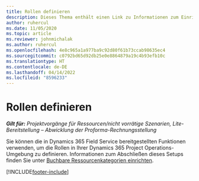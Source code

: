 ```yaml
---
title: Rollen definieren
description: Dieses Thema enthält einen Link zu Informationen zum Einrichten buchbarer Ressourcenkategorien.
author: ruhercul
ms.date: 11/05/2020
ms.topic: article
ms.reviewer: johnmichalak
ms.author: ruhercul
ms.openlocfilehash: 4e8c965a1a977ba9c92d80f61b73ccab98635ec4
ms.sourcegitcommit: c0792bd65d92db25e0e8864879a19c4b93efb10c
ms.translationtype: HT
ms.contentlocale: de-DE
ms.lasthandoff: 04/14/2022
ms.locfileid: "8596233"
---
```

# <a name="define-roles"></a>Rollen definieren

_**Gilt für:** Projektvorgänge für Ressourcen/nicht vorrätige Szenarien, Lite-Bereitstellung – Abwicklung der Proforma-Rechnungsstellung_

Sie können die in Dynamics 365 Field Service bereitgestellten Funktionen verwenden, um die Rollen in Ihrer Dynamics 365 Project Operations-Umgebung zu definieren. Informationen zum Abschließen dieses Setups finden Sie unter [Buchbare Ressourcenkategorien einrichten](/dynamics365/field-service/set-up-bookable-resource-categories).


[!INCLUDE[footer-include](../includes/footer-banner.md)]
